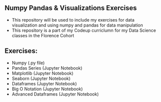 ## Numpy Pandas & Visualizations Exercises
 - This repository will be used to include my exercises for data visualization and using numpy and pandas for data manipulation
 - This repository is a part of my Codeup curriclumn for my Data Science classes in the Florence Cohort

## Exercises:
 - Numpy (.py file)
 - Pandas Series (Jupyter Notebook)
 - Matplotlib (Jupyter Notebook)
 - Seaborn (Jupyter Notebook)
 - Dataframes (Jupyter Notebook)
 - Big O Notation (Jupyter Notebook)
 - Advanced Dataframes (Jupyter Notebook)